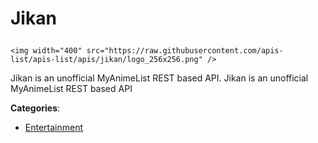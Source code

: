 # Jikan<p align="center">
    <img width="400" src="https://raw.githubusercontent.com/apis-list/apis-list/apis/jikan/logo_256x256.png" />
</p>

Jikan is an unofficial MyAnimeList REST based API. Jikan is an unofficial MyAnimeList REST based API

**Categories**:

- [Entertainment](https://github/apis-list/apis-list#entertainment)





